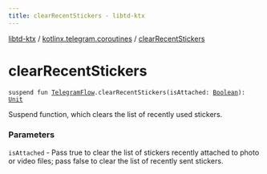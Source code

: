 ```yaml
---
title: clearRecentStickers - libtd-ktx
---
```


[libtd-ktx](../index.html) / [kotlinx.telegram.coroutines](index.html) / [clearRecentStickers](./clear-recent-stickers.html)

# clearRecentStickers

`suspend fun `[`TelegramFlow`](../kotlinx.telegram.core/-telegram-flow/index.html)`.clearRecentStickers(isAttached: `[`Boolean`](https://kotlinlang.org/api/latest/jvm/stdlib/kotlin/-boolean/index.html)`): `[`Unit`](https://kotlinlang.org/api/latest/jvm/stdlib/kotlin/-unit/index.html)

Suspend function, which clears the list of recently used stickers.

### Parameters

`isAttached` - Pass true to clear the list of stickers recently attached to photo or video
files; pass false to clear the list of recently sent stickers.
